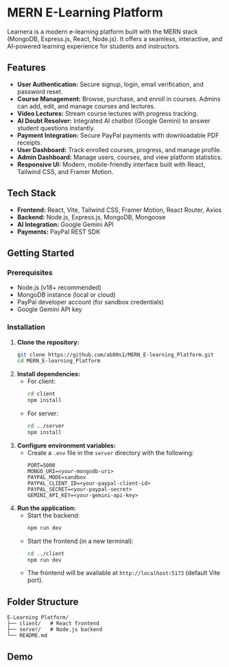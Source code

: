 # MERN E-Learning Platform

Learnera is a modern e-learning platform built with the MERN stack (MongoDB, Express.js, React, Node.js). It offers a seamless, interactive, and AI-powered learning experience for students and instructors.

## Features

- **User Authentication:** Secure signup, login, email verification, and password reset.
- **Course Management:** Browse, purchase, and enroll in courses. Admins can add, edit, and manage courses and lectures.
- **Video Lectures:** Stream course lectures with progress tracking.
- **AI Doubt Resolver:** Integrated AI chatbot (Google Gemini) to answer student questions instantly.
- **Payment Integration:** Secure PayPal payments with downloadable PDF receipts.
- **User Dashboard:** Track enrolled courses, progress, and manage profile.
- **Admin Dashboard:** Manage users, courses, and view platform statistics.
- **Responsive UI:** Modern, mobile-friendly interface built with React, Tailwind CSS, and Framer Motion.

## Tech Stack

- **Frontend:** React, Vite, Tailwind CSS, Framer Motion, React Router, Axios
- **Backend:** Node.js, Express.js, MongoDB, Mongoose
- **AI Integration:** Google Gemini API
- **Payments:** PayPal REST SDK

## Getting Started

### Prerequisites

- Node.js (v18+ recommended)
- MongoDB instance (local or cloud)
- PayPal developer account (for sandbox credentials)
- Google Gemini API key

### Installation

1. **Clone the repository:**
   ```bash
   git clone https://github.com/ab00s1/MERN_E-learning_Platform.git
   cd MERN_E-learning_Platform 
   ```
2. **Install dependencies:**
   - For client:
     ```bash
     cd client
     npm install
     ```
   - For server:
     ```bash
     cd ../server
     npm install
     ```
3. **Configure environment variables:**
   - Create a `.env` file in the `server` directory with the following:
     ```
     PORT=5000
     MONGO_URI=<your-mongodb-uri>
     PAYPAL_MODE=sandbox
     PAYPAL_CLIENT_ID=<your-paypal-client-id>
     PAYPAL_SECRET=<your-paypal-secret>
     GEMINI_API_KEY=<your-gemini-api-key>
     ```
4. **Run the application:**
   - Start the backend:
     ```bash
     npm run dev
     ```
   - Start the frontend (in a new terminal):
     ```bash
     cd ../client
     npm run dev
     ```
   - The frontend will be available at `http://localhost:5173` (default Vite port).

## Folder Structure

```
E-Learning Platform/
├── client/   # React frontend
├── server/   # Node.js backend
└── README.md
```

## Demo

<!-- [![Watch the demo](https://img.youtube.com/vi/VIDEO_ID/maxresdefault.jpg)](https://youtu.be/VIDEO_ID) -->

